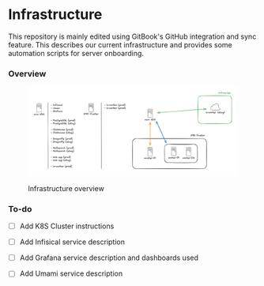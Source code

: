 # Infrastructure

This repository is mainly edited using GitBook's GitHub integration and sync feature. This describes our current infrastructure and provides some automation scripts for server onboarding.



### Overview

<figure><img src=".gitbook/assets/infrastructure.png" alt=""><figcaption><p>Infrastructure overview</p></figcaption></figure>

### To-do

* [ ] Add K8S Cluster instructions
* [ ] Add Infisical service description
* [ ] Add Grafana service description and dashboards used
* [ ] Add Umami service description





